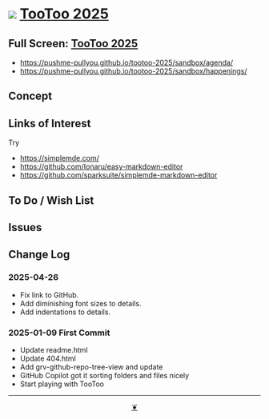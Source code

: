 # [![](https://pushme-pullyou.github.io/assets/svg/octicon.svg )](https://github.com/pushme-pullyou/tootoo-2025/ "Source code on GitHub" ) [TooToo 2025]( https://pushme-pullyou.github.io/tootoo-2025/ "home page / 2025-01-09" )

<!--   @@@
<div class=iframe-resize ><iframe src=https://pushme-pullyou.github.io/tootoo-2025/ height=100% width=100% ></iframe></div>
_"example.com" in a resizable window_
@@@  -->

## Full Screen: [TooToo 2025]( https://pushme-pullyou.github.io/tootoo-2025/ )

* https://pushme-pullyou.github.io/tootoo-2025/sandbox/agenda/
* https://pushme-pullyou.github.io/tootoo-2025/sandbox/happenings/


## Concept

## Links of Interest

Try

* https://simplemde.com/
* https://github.com/Ionaru/easy-markdown-editor
* https://github.com/sparksuite/simplemde-markdown-editor

## To Do / Wish List


## Issues


## Change Log

### 2025-04-26

* Fix link to GitHub. 
* Add diminishing font sizes to details. 
* Add indentations to details. 

### 2025-01-09 First Commit

* Update readme.html
* Update 404.html
* Add grv-github-repo-tree-view and update
* GitHub Copilot got it sorting folders and files nicely
* Start playing with TooToo



***

<center title="Hello! Click me to go up to the top" ><a class=aDingbat href=javascript:window.scrollTo(0,0);> ❦ </a></center>

